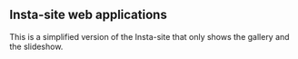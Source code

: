 Insta-site web applications
-------------------------------------
This is a simplified version of the Insta-site that only shows the gallery and the slideshow.